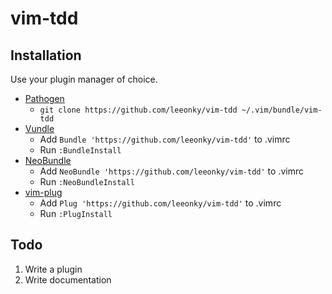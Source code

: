 # vim-tdd

## Installation

Use your plugin manager of choice.

- [Pathogen](https://github.com/tpope/vim-pathogen)
  - `git clone https://github.com/leeonky/vim-tdd ~/.vim/bundle/vim-tdd`
- [Vundle](https://github.com/gmarik/vundle)
  - Add `Bundle 'https://github.com/leeonky/vim-tdd'` to .vimrc
  - Run `:BundleInstall`
- [NeoBundle](https://github.com/Shougo/neobundle.vim)
  - Add `NeoBundle 'https://github.com/leeonky/vim-tdd'` to .vimrc
  - Run `:NeoBundleInstall`
- [vim-plug](https://github.com/junegunn/vim-plug)
  - Add `Plug 'https://github.com/leeonky/vim-tdd'` to .vimrc
  - Run `:PlugInstall`

## Todo

1. Write a plugin
2. Write documentation
